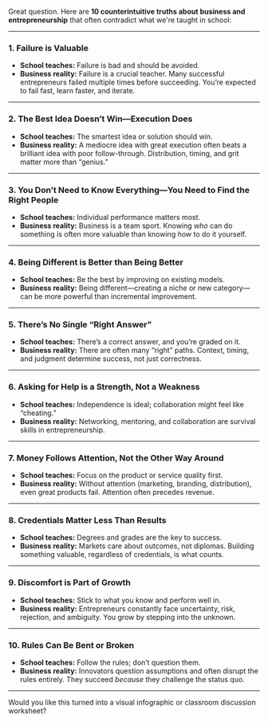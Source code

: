 Great question. Here are **10 counterintuitive truths about business and entrepreneurship** that often contradict what we're taught in school:

---

### 1. **Failure is Valuable**
- **School teaches:** Failure is bad and should be avoided.
- **Business reality:** Failure is a crucial teacher. Many successful entrepreneurs failed multiple times before succeeding. You’re expected to fail fast, learn faster, and iterate.

---

### 2. **The Best Idea Doesn’t Win—Execution Does**
- **School teaches:** The smartest idea or solution should win.
- **Business reality:** A mediocre idea with great execution often beats a brilliant idea with poor follow-through. Distribution, timing, and grit matter more than “genius.”

---

### 3. **You Don’t Need to Know Everything—You Need to Find the Right People**
- **School teaches:** Individual performance matters most.
- **Business reality:** Business is a team sport. Knowing *who* can do something is often more valuable than knowing *how* to do it yourself.

---

### 4. **Being Different is Better than Being Better**
- **School teaches:** Be the best by improving on existing models.
- **Business reality:** Being different—creating a niche or new category—can be more powerful than incremental improvement.

---

### 5. **There’s No Single “Right Answer”**
- **School teaches:** There’s a correct answer, and you’re graded on it.
- **Business reality:** There are often many “right” paths. Context, timing, and judgment determine success, not just correctness.

---

### 6. **Asking for Help is a Strength, Not a Weakness**
- **School teaches:** Independence is ideal; collaboration might feel like “cheating.”
- **Business reality:** Networking, mentoring, and collaboration are survival skills in entrepreneurship.

---

### 7. **Money Follows Attention, Not the Other Way Around**
- **School teaches:** Focus on the product or service quality first.
- **Business reality:** Without attention (marketing, branding, distribution), even great products fail. Attention often precedes revenue.

---

### 8. **Credentials Matter Less Than Results**
- **School teaches:** Degrees and grades are the key to success.
- **Business reality:** Markets care about outcomes, not diplomas. Building something valuable, regardless of credentials, is what counts.

---

### 9. **Discomfort is Part of Growth**
- **School teaches:** Stick to what you know and perform well in.
- **Business reality:** Entrepreneurs constantly face uncertainty, risk, rejection, and ambiguity. You grow by stepping into the unknown.

---

### 10. **Rules Can Be Bent or Broken**
- **School teaches:** Follow the rules; don’t question them.
- **Business reality:** Innovators question assumptions and often disrupt the rules entirely. They succeed *because* they challenge the status quo.

---

Would you like this turned into a visual infographic or classroom discussion worksheet?
